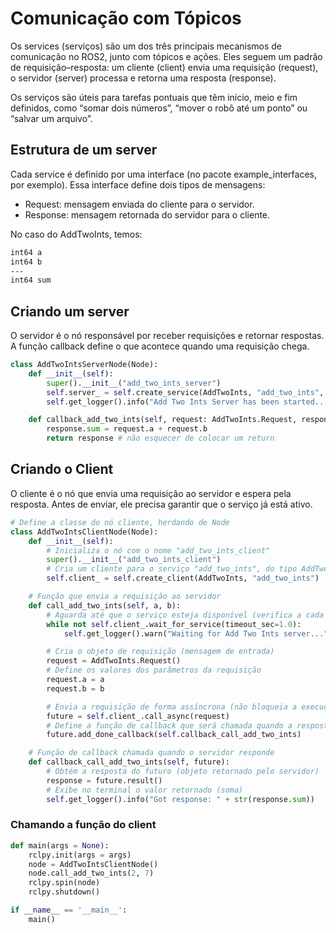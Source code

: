 # **Comunicação com Tópicos**

Os services (serviços) são um dos três principais mecanismos de comunicação no ROS2, junto com tópicos e ações. Eles seguem um padrão de requisição–resposta:
um cliente (client) envia uma requisição (request), o servidor (server) processa e retorna uma resposta (response).

Os serviços são úteis para tarefas pontuais que têm início, meio e fim definidos, como “somar dois números”, “mover o robô até um ponto” ou “salvar um arquivo”.

## **Estrutura de um server**
Cada service é definido por uma interface (no pacote example_interfaces, por exemplo).
Essa interface define dois tipos de mensagens:

- Request: mensagem enviada do cliente para o servidor.
- Response: mensagem retornada do servidor para o cliente.

No caso do AddTwoInts, temos:
```bash
int64 a
int64 b
---
int64 sum
```
## **Criando um server**
O servidor é o nó responsável por receber requisições e retornar respostas.
A função callback define o que acontece quando uma requisição chega.
```python
class AddTwoIntsServerNode(Node):
    def __init__(self):
        super().__init__("add_two_ints_server")
        self.server_ = self.create_service(AddTwoInts, "add_two_ints", self.callback_add_two_ints) #1- tipo do dado 2-nome do service 3- callback
        self.get_logger().info("Add Two Ints Server has been started...")

    def callback_add_two_ints(self, request: AddTwoInts.Request, response: AddTwoInts.Response):
        response.sum = request.a + request.b
        return response # não esquecer de colocar um return
```
## **Criando o Client**
O cliente é o nó que envia uma requisição ao servidor e espera pela resposta.
Antes de enviar, ele precisa garantir que o serviço já está ativo.
```python
# Define a classe do nó cliente, herdando de Node
class AddTwoIntsClientNode(Node):
    def __init__(self):
        # Inicializa o nó com o nome "add_two_ints_client"
        super().__init__("add_two_ints_client")
        # Cria um cliente para o serviço "add_two_ints", do tipo AddTwoInts
        self.client_ = self.create_client(AddTwoInts, "add_two_ints")

    # Função que envia a requisição ao servidor
    def call_add_two_ints(self, a, b):
        # Aguarda até que o serviço esteja disponível (verifica a cada 1 segundo)
        while not self.client_.wait_for_service(timeout_sec=1.0):
            self.get_logger().warn("Waiting for Add Two Ints server...")

        # Cria o objeto de requisição (mensagem de entrada)
        request = AddTwoInts.Request()
        # Define os valores dos parâmetros da requisição
        request.a = a
        request.b = b

        # Envia a requisição de forma assíncrona (não bloqueia a execução)
        future = self.client_.call_async(request)
        # Define a função de callback que será chamada quando a resposta chegar
        future.add_done_callback(self.callback_call_add_two_ints)

    # Função de callback chamada quando o servidor responde
    def callback_call_add_two_ints(self, future):
        # Obtém a resposta do futuro (objeto retornado pelo servidor)
        response = future.result()
        # Exibe no terminal o valor retornado (soma)
        self.get_logger().info("Got response: " + str(response.sum))

```
### **Chamando a função do client**
```python
def main(args = None):
    rclpy.init(args = args) 
    node = AddTwoIntsClientNode()
    node.call_add_two_ints(2, 7)
    rclpy.spin(node) 
    rclpy.shutdown() 

if __name__ == '__main__':
    main()
```
